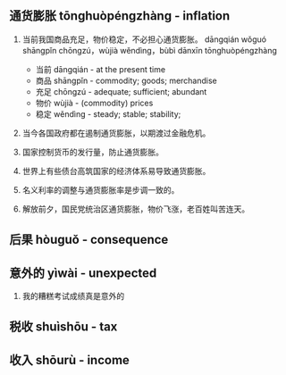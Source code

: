 ## 通货膨胀 tōnghuòpéngzhàng - inflation


1. 当前我国商品充足，物价稳定，不必担心通货膨胀。
dāngqián wǒguó shāngpǐn chōngzú，wùjià wěndìng，bùbì dānxīn tōnghuòpéngzhàng

    - 当前 dāngqián - at the present time
    - 商品 shāngpǐn - commodity; goods; merchandise
    - 充足 chōngzú - adequate; sufficient; abundant
    - 物价 wùjià - (commodity) prices
    - 稳定 wěndìng - steady; stable; stability;

3. 当今各国政府都在遏制通货膨胀，以期渡过金融危机。

4. 国家控制货币的发行量，防止通货膨胀。

5. 世界上有些债台高筑国家的经济体系易导致通货膨胀。

6. 名义利率的调整与通货膨胀率是步调一致的。

7. 解放前夕，国民党统治区通货膨胀，物价飞涨，老百姓叫苦连天。

## 后果 hòuguǒ - consequence

## 意外的 yìwài - unexpected

1. 我的糟糕考试成绩真是意外的
## 税收 shuìshōu - tax

## 收入 shōurù - income
